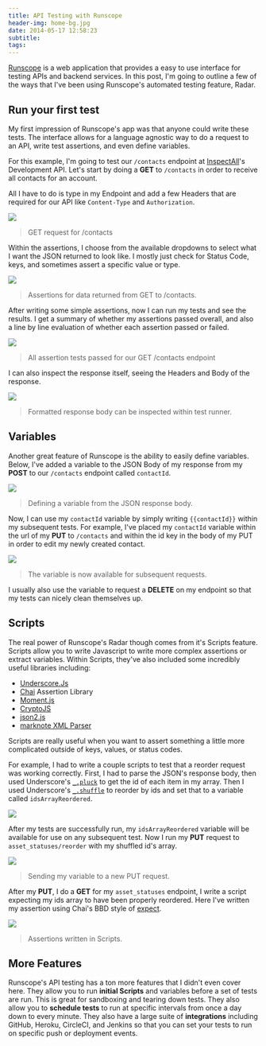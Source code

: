 ```yaml
---
title: API Testing with Runscope
header-img: home-bg.jpg
date: 2014-05-17 12:58:23
subtitle:
tags:
---
```



[Runscope](https://www.runscope.com/) is a web application that provides a easy to use interface for testing APIs and backend services. In this post, I'm going to outline a few of the ways that I've been using Runscope's automated testing feature, Radar.

## Run your first test

My first impression of Runscope's app was that anyone could write these tests. The interface allows for a language agnostic way to do a request to an API, write test assertions, and even define variables.

For this example, I'm going to test our `/contacts` endpoint at [InspectAll](https://www.inspectall.com)'s Development API. Let's start by doing a **GET** to `/contacts` in order to receive all contacts for an account.

All I have to do is type in my Endpoint and add a few Headers that are required for our API like `Content-Type` and `Authorization`.

![](get-requests-for-contacts.jpg)

> GET request for /contacts

Within the assertions, I choose from the available dropdowns to select what I want the JSON returned to look like. I mostly just check for Status Code, keys, and sometimes assert a specific value or type.

![](assertions-for-data-returned.jpg)

> Assertions for data returned from GET to /contacts.

After writing some simple assertions, now I can run my tests and see the results. I get a summary of whether my assertions passed overall, and also a line by line evaluation of whether each assertion passed or failed.

![](all-assertion-tests-passed.jpg)

> All assertion tests passed for our GET /contacts endpoint

I can also inspect the response itself, seeing the Headers and Body of the response.

![](formatted-response-body.jpg)

> Formatted response body can be inspected within test runner.

## Variables

Another great feature of Runscope is the ability to easily define variables. Below, I've added a variable to the JSON Body of my response from my **POST** to our `/contacts` endpoint called `contactId`.

![](define-variable-from-json.jpg)

> Defining a variable from the JSON response body.

Now, I can use my `contactId` variable by simply writing `{{contactId}}` within my subsequent tests. For example, I've placed my `contactId` variable within the url of my **PUT** to `/contacts` and within the id key in the body of my PUT in order to edit my newly created contact.

![](variable-now-in-subsequent-requests.jpg)

> The variable is now available for subsequent requests.

I usually also use the variable to request a **DELETE** on my endpoint so that my tests can nicely clean themselves up.

## Scripts

The real power of Runscope's Radar though comes from it's Scripts feature. Scripts allow you to write Javascript to write more complex assertions or extract variables. Within Scripts, they've also included some incredibly useful libraries including:

* [Underscore.Js](http://underscorejs.org/)
* [Chai](http://chaijs.com/) Assertion Library
* [Moment.js](http://momentjs.com/)
* [CryptoJS](https://code.google.com/archive/p/crypto-js/)
* [json2.js](https://github.com/douglascrockford/JSON-js/blob/master/json2.js)
* [marknote XML Parser](https://code.google.com/archive/p/marknote/)

Scripts are really useful when you want to assert something a little more complicated outside of keys, values, or status codes.

For example, I had to write a couple scripts to test that a reorder request was working correctly. First, I had to parse the JSON's response body, then used Underscore's [`_.pluck`](http://underscorejs.org/#pluck) to get the id of each item in my array. Then I used Underscore's [`_.shuffle`](http://underscorejs.org/#shuffle) to reorder by ids and set that to a variable called `idsArrayReordered`.

![](using-scripts-in-runscope.jpg)

After my tests are successfully run, my `idsArrayReordered` variable will be available for use on any subsequent test. Now I run my **PUT** request to `asset_statuses/reorder` with my shuffled id's array.

![](send-variable-to-new-request.jpg)

> Sending my variable to a new PUT request.

After my **PUT**, I do a **GET** for my `asset_statuses` endpoint, I write a script expecting my ids array to have been properly reordered. Here I've written my assertion using Chai's BBD style of [expect](http://chaijs.com/api/bdd/).

![](script-assertions-using-chai.jpg)

> Assertions written in Scripts.

## More Features

Runscope's API testing has a ton more features that I didn't even cover here. They allow you to run **initial Scripts** and variables before a set of tests are run. This is great for sandboxing and tearing down tests. They also allow you to **schedule tests** to run at specific intervals from once a day down to every minute. They also have a large suite of **integrations** including GitHub, Heroku, CircleCI, and Jenkins so that you can set your tests to run on specific push or deployment events.
